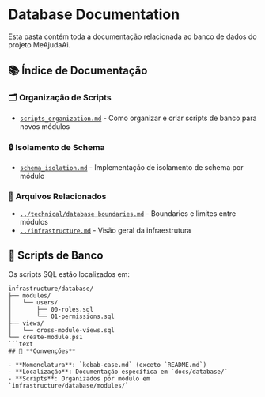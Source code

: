 # Database Documentation

Esta pasta contém toda a documentação relacionada ao banco de dados do projeto MeAjudaAi.

## 📚 Índice de Documentação

### 🗂️ **Organização de Scripts**
- [`scripts_organization.md`](./scripts_organization.md) - Como organizar e criar scripts de banco para novos módulos

### 🔒 **Isolamento de Schema**
- [`schema_isolation.md`](./schema_isolation.md) - Implementação de isolamento de schema por módulo

### 🔧 **Arquivos Relacionados**
- [`../technical/database_boundaries.md`](../technical/database_boundaries.md) - Boundaries e limites entre módulos
- [`../infrastructure.md`](../infrastructure.md) - Visão geral da infraestrutura

## 🎯 **Scripts de Banco**

Os scripts SQL estão localizados em:
```text
infrastructure/database/
├── modules/
│   └── users/
│       ├── 00-roles.sql
│       └── 01-permissions.sql
├── views/
│   └── cross-module-views.sql
└── create-module.ps1
```text
## 📝 **Convenções**

- **Nomenclatura**: `kebab-case.md` (exceto `README.md`)
- **Localização**: Documentação específica em `docs/database/`
- **Scripts**: Organizados por módulo em `infrastructure/database/modules/`